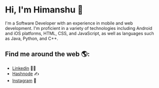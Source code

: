# Hi, I'm Himanshu 👋

I'm a Software Developer with an experience in mobile and web development. I'm proficient in a variety of technologies including Android and iOS platforms, HTML, CSS, and JavaScript, as well as languages such as Java, Python, and C++.

## Find me around the web 🌎: 
- <a href="https://www.linkedin.com/in/himanshu-goyal24/">Linkedin</a> 👨‍💻
- <a href="https://himanshugoyal.hashnode.dev/">Hashnode</a> ✍️
- <a href="https://www.instagram.com/android_dev13/">Instagram</a> 💫
